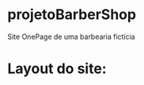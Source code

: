 # projetoBarberShop

Site OnePage de uma barbearia fictícia

<h1>Layout do site:</h1>
<div>
  <img scr="https://user-images.githubusercontent.com/54119712/149662193-05f17a5d-d91e-4fa2-96bb-22f22ef142cb.png" width="100%"/>
</div>
